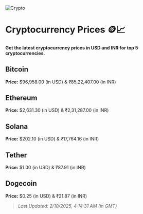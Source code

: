 
![Crypto](https://www.techguide.com.au/wp-content/uploads/2020/11/crypto3.jpeg)

# Cryptocurrency Prices 🪙📈

#### Get the latest cryptocurrency prices in USD and INR for top 5 cryptocurrencies.

## Bitcoin

**Price:** $96,958.00 (in USD) & ₹85,22,407.00 (in INR)

## Ethereum

**Price:** $2,631.30 (in USD) & ₹2,31,287.00 (in INR)

## Solana

**Price:** $202.10 (in USD) & ₹17,764.16 (in INR)

## Tether

**Price:** $1.00 (in USD) & ₹87.91 (in INR)

## Dogecoin

**Price:** $0.25 (in USD) & ₹21.87 (in INR)

> _Last Updated: 2/10/2025, 4:14:31 AM (in GMT)_
